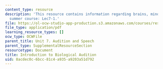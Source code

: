 ```yaml
---
content_type: resource
description: 'This resource contains information regarding brains, minds and machines
  summer course: Lec7-1.'
file: https://ol-ocw-studio-app-production.s3.amazonaws.com/courses/res-9-003-brains-minds-and-machines-summer-course-summer-2015/8acdec0c6bcc81c4a935a9203a51d792_MITRES_9_003SUM15_Lec7-1.pdf
file_type: application/pdf
learning_resource_types: []
ocw_type: OCWFile
parent_title: Unit 7. Audition and Speech
parent_type: SupplementalResourceSection
resourcetype: Document
title: Introduction to Biological Audition
uid: 8acdec0c-6bcc-81c4-a935-a9203a51d792
---
```

